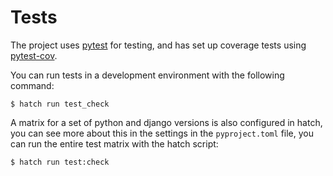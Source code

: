 # Tests

The project uses [pytest](https://docs.pytest.org/) for testing, and has set up coverage tests using [pytest-cov](https://pytest-cov.readthedocs.io/).

You can run tests in a development environment with the following command:

```console
$ hatch run test_check
```

A matrix for a set of python and django versions is also configured in hatch, you can see more about this in the settings in the `pyproject.toml` file, you can run the entire test matrix with the hatch script:

```console
$ hatch run test:check
```
